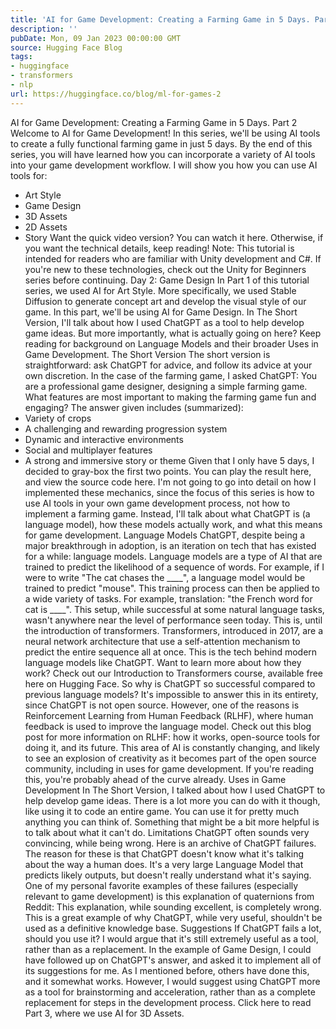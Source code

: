 ```yaml
---
title: 'AI for Game Development: Creating a Farming Game in 5 Days. Part 2'
description: ''
pubDate: Mon, 09 Jan 2023 00:00:00 GMT
source: Hugging Face Blog
tags:
- huggingface
- transformers
- nlp
url: https://huggingface.co/blog/ml-for-games-2
---
```


AI for Game Development: Creating a Farming Game in 5 Days. Part 2
Welcome to AI for Game Development! In this series, we'll be using AI tools to create a fully functional farming game in just 5 days. By the end of this series, you will have learned how you can incorporate a variety of AI tools into your game development workflow. I will show you how you can use AI tools for:
- Art Style
- Game Design
- 3D Assets
- 2D Assets
- Story
Want the quick video version? You can watch it here. Otherwise, if you want the technical details, keep reading!
Note: This tutorial is intended for readers who are familiar with Unity development and C#. If you're new to these technologies, check out the Unity for Beginners series before continuing.
Day 2: Game Design
In Part 1 of this tutorial series, we used AI for Art Style. More specifically, we used Stable Diffusion to generate concept art and develop the visual style of our game.
In this part, we'll be using AI for Game Design. In The Short Version, I'll talk about how I used ChatGPT as a tool to help develop game ideas. But more importantly, what is actually going on here? Keep reading for background on Language Models and their broader Uses in Game Development.
The Short Version
The short version is straightforward: ask ChatGPT for advice, and follow its advice at your own discretion. In the case of the farming game, I asked ChatGPT:
You are a professional game designer, designing a simple farming game. What features are most important to making the farming game fun and engaging?
The answer given includes (summarized):
- Variety of crops
- A challenging and rewarding progression system
- Dynamic and interactive environments
- Social and multiplayer features
- A strong and immersive story or theme
Given that I only have 5 days, I decided to gray-box the first two points. You can play the result here, and view the source code here.
I'm not going to go into detail on how I implemented these mechanics, since the focus of this series is how to use AI tools in your own game development process, not how to implement a farming game. Instead, I'll talk about what ChatGPT is (a language model), how these models actually work, and what this means for game development.
Language Models
ChatGPT, despite being a major breakthrough in adoption, is an iteration on tech that has existed for a while: language models.
Language models are a type of AI that are trained to predict the likelihood of a sequence of words. For example, if I were to write "The cat chases the ____", a language model would be trained to predict "mouse". This training process can then be applied to a wide variety of tasks. For example, translation: "the French word for cat is ____". This setup, while successful at some natural language tasks, wasn't anywhere near the level of performance seen today. This is, until the introduction of transformers.
Transformers, introduced in 2017, are a neural network architecture that use a self-attention mechanism to predict the entire sequence all at once. This is the tech behind modern language models like ChatGPT. Want to learn more about how they work? Check out our Introduction to Transformers course, available free here on Hugging Face.
So why is ChatGPT so successful compared to previous language models? It's impossible to answer this in its entirety, since ChatGPT is not open source. However, one of the reasons is Reinforcement Learning from Human Feedback (RLHF), where human feedback is used to improve the language model. Check out this blog post for more information on RLHF: how it works, open-source tools for doing it, and its future.
This area of AI is constantly changing, and likely to see an explosion of creativity as it becomes part of the open source community, including in uses for game development. If you're reading this, you're probably ahead of the curve already.
Uses in Game Development
In The Short Version, I talked about how I used ChatGPT to help develop game ideas. There is a lot more you can do with it though, like using it to code an entire game. You can use it for pretty much anything you can think of. Something that might be a bit more helpful is to talk about what it can't do.
Limitations
ChatGPT often sounds very convincing, while being wrong. Here is an archive of ChatGPT failures. The reason for these is that ChatGPT doesn't know what it's talking about the way a human does. It's a very large Language Model that predicts likely outputs, but doesn't really understand what it's saying. One of my personal favorite examples of these failures (especially relevant to game development) is this explanation of quaternions from Reddit:
This explanation, while sounding excellent, is completely wrong. This is a great example of why ChatGPT, while very useful, shouldn't be used as a definitive knowledge base.
Suggestions
If ChatGPT fails a lot, should you use it? I would argue that it's still extremely useful as a tool, rather than as a replacement. In the example of Game Design, I could have followed up on ChatGPT's answer, and asked it to implement all of its suggestions for me. As I mentioned before, others have done this, and it somewhat works. However, I would suggest using ChatGPT more as a tool for brainstorming and acceleration, rather than as a complete replacement for steps in the development process.
Click here to read Part 3, where we use AI for 3D Assets.